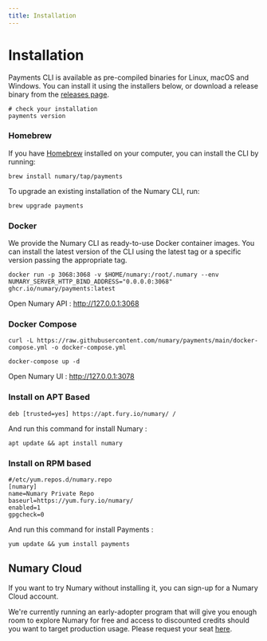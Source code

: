 ```yaml
---
title: Installation
---
```

# Installation

Payments CLI is available as pre-compiled binaries for Linux, macOS and Windows. You can install it using the installers below, or download a release binary from the [releases page](https://github.com/numary/payments/releases).
```shell
# check your installation
payments version
```

### Homebrew
If you have [Homebrew](https://brew.sh/) installed on your computer, you can install the CLI by running:
```shell
brew install numary/tap/payments
```
To upgrade an existing installation of the Numary CLI, run:
```shell
brew upgrade payments
```

### Docker
We provide the Numary CLI as ready-to-use Docker container images. You can install the latest version of the CLI using the latest tag or a specific version passing the appropriate tag.
```shell
docker run -p 3068:3068 -v $HOME/numary:/root/.numary --env NUMARY_SERVER_HTTP_BIND_ADDRESS="0.0.0.0:3068" ghcr.io/numary/payments:latest
```
Open Numary API : http://127.0.0.1:3068

### Docker Compose
```shell
curl -L https://raw.githubusercontent.com/numary/payments/main/docker-compose.yml -o docker-compose.yml

docker-compose up -d
```
Open Numary UI : http://127.0.0.1:3078

### Install on APT Based
```shell
deb [trusted=yes] https://apt.fury.io/numary/ /
```
And run this command for install Numary :
```shell
apt update && apt install numary
```

### Install on RPM based
```shell
#/etc/yum.repos.d/numary.repo
[numary]
name=Numary Private Repo
baseurl=https://yum.fury.io/numary/
enabled=1
gpgcheck=0
```
And run this command for install Payments :
```shell
yum update && yum install payments
```

## Numary Cloud
If you want to try Numary without installing it, you can sign-up for a Numary Cloud account.

We're currently running an early-adopter program that will give you enough room to explore Numary for free and access to discounted credits should you want to target production usage. Please request your seat [here](https://airtable.com/shrFJDsRCJDxvrpD0).
